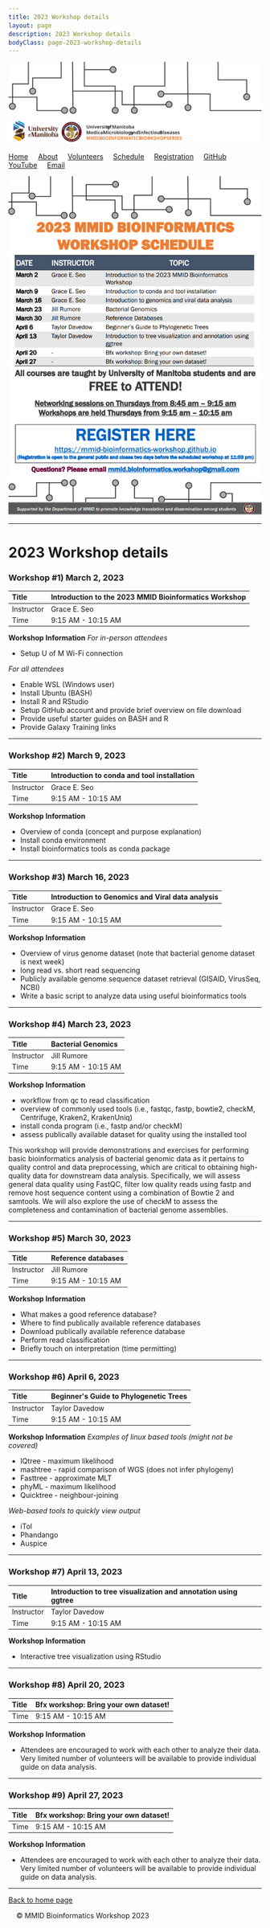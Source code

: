 ```yaml
---
title: 2023 Workshop details
layout: page
description: 2023 Workshop details
bodyClass: page-2023-workshop-details
---
```


![logo-MMID_Bioinformatics_Workshop](../images/logo-MMID_Bioinformatics_Workshop.svg)

[Home](https://mmid-bioinformatics-workshop.github.io/) &nbsp; &nbsp; [About](About.md) &nbsp; &nbsp; [Volunteers](2023-Volunteers.md) &nbsp; &nbsp; [Schedule](2023-workshop-details.md) &nbsp; &nbsp; [Registration](https://www.eventbrite.com/e/2023-mmid-bioinformatics-workshop-tickets-556600877207?utm-campaign=social&utm-content=attendeeshare&utm-medium=discovery&utm-term=listing&utm-source=cp&aff=escb) &nbsp; &nbsp; [GitHub](https://github.com/mmid-bioinformatics-workshop?tab=repositories) &nbsp; &nbsp; [YouTube](https://www.youtube.com/@mmidbioinformaticsworkshop) &nbsp; &nbsp; [Email](https://lists.umanitoba.ca/mailman3/lists/mmid-coding-workshop.lists.umanitoba.ca/)  

![2023_MMID_Bfx_Workshop_schedule.png](../images/2023_MMID_Bfx_Workshop_schedule.png)


---

# 2023 Workshop details

### Workshop #1) March 2, 2023

| Title |Introduction to the 2023 MMID Bioinformatics Workshop | 
| :--- | :--- |
| Instructor | Grace E. Seo |
| Time | 9:15 AM - 10:15 AM |

**Workshop Information**
*For in-person attendees*
- Setup U of M Wi-Fi connection

*For all attendees*
- Enable WSL (Windows user)
- Install Ubuntu (BASH)
- Install R and RStudio
- Setup GitHub account and provide brief overview on file download
- Provide useful starter guides on BASH and R
- Provide Galaxy Training links

---

### Workshop #2) March 9, 2023

| Title |Introduction to conda and tool installation | 
| :--- | :--- |
| Instructor | Grace E. Seo |
| Time | 9:15 AM - 10:15 AM |

**Workshop Information**
- Overview of conda (concept and purpose explanation)
- Install conda environment 
- Install bioinformatics tools as conda package

---

### Workshop #3) March 16, 2023

| Title | Introduction to Genomics and Viral data analysis | 
| :--- | :--- |
| Instructor | Grace E. Seo |
| Time | 9:15 AM - 10:15 AM |

**Workshop Information**
- Overview of virus genome dataset (note that bacterial genome dataset is next week)
- long read vs. short read sequencing
- Publicly available genome sequence dataset retrieval (GISAID, VirusSeq, NCBI)
- Write a basic script to analyze data using useful bioinformatics tools

---

### Workshop #4) March 23, 2023

| Title | Bacterial Genomics | 
| :--- | :--- |
| Instructor | Jill Rumore |
| Time | 9:15 AM - 10:15 AM |

**Workshop Information**
- workflow from qc to read classification
- overview of commonly used tools (i.e., fastqc, fastp, bowtie2, checkM, Centrifuge, Kraken2, KrakenUniq)
- install conda program (i.e., fastp and/or checkM)
- assess publically available dataset for quality using the installed tool

This workshop will provide demonstrations and exercises for performing basic bioinformatics analysis of bacterial genomic data as it pertains to quality control and data preprocessing, which are critical to obtaining high-quality data for downstream data analysis.  Specifically, we will assess general data quality using FastQC, filter low quality reads using fastp and remove host sequence content using a combination of Bowtie 2 and samtools.  We will also explore the use of checkM to assess the completeness and contamination of bacterial genome assemblies.

---


### Workshop #5) March 30, 2023

| Title | Reference databases | 
| :--- | :--- |
| Instructor | Jill Rumore |
| Time | 9:15 AM - 10:15 AM |

**Workshop Information**
- What makes a good reference database?
- Where to find publically available reference databases
- Download publically available reference database
- Perform read classification
- Briefly touch on interpretation (time permitting)

---

### Workshop #6) April 6, 2023

| Title | Beginner's Guide to Phylogenetic Trees | 
| :--- | :--- |
| Instructor | Taylor Davedow |
| Time | 9:15 AM - 10:15 AM |

**Workshop Information**
*Examples of linux based tools (might not be covered)*
- IQtree - maximum likelihood
- mashtree - rapid comparison of WGS (does not infer phylogeny)
- Fasttree - approximate MLT
- phyML - maximum likelihood
- Quicktree - neighbour-joining

*Web-based tools to quickly view output*
- iTol
- Phandango
- Auspice

---


### Workshop #7) April 13, 2023

| Title | Introduction to tree visualization and annotation using ggtree | 
| :--- | :--- |
| Instructor | Taylor Davedow |
| Time | 9:15 AM - 10:15 AM |

**Workshop Information**
- Interactive tree visualization using RStudio

---

### Workshop #8) April 20, 2023

| Title | Bfx workshop: Bring your own dataset! | 
| :--- | :--- |
| Time | 9:15 AM - 10:15 AM |

**Workshop Information**
- Attendees are encouraged to work with each other to analyze their data. Very limited number of volunteers will be available to provide individual guide on data analysis.

---

### Workshop #9) April 27, 2023

| Title | Bfx workshop: Bring your own dataset! | 
| :--- | :--- |
| Time | 9:15 AM - 10:15 AM |

**Workshop Information**
- Attendees are encouraged to work with each other to analyze their data. Very limited number of volunteers will be available to provide individual guide on data analysis.

---

[Back to home page](../index.md)


&nbsp; 
&nbsp; 
© MMID Bioinformatics Workshop 2023
